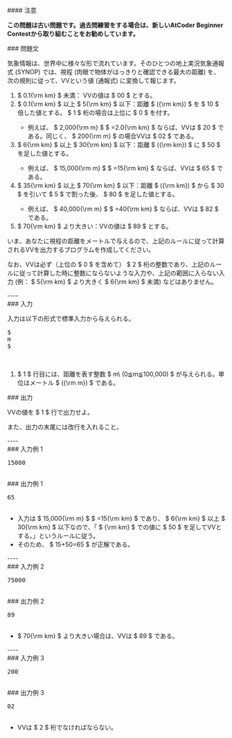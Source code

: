 <div>
<div>
#### 
注意


<p>
<b>
この問題は古い問題です。過去問練習をする場合は、新しいAtCoder Beginner Contestから取り組むことをお勧めしています。
</b>
</p>
### 
問題文


<section>

気象情報は、世界中に様々な形で流れています。そのひとつの地上実況気象通報式 (SYNOP) では、視程 (肉眼で物体がはっきりと確認できる最大の距離) を、次の規則に従って、VVという値 (通報式) に変換して報じます。

<ol>
<li>
$
0.1{\rm km}
$
 未満： VVの値は 
$
00
$
 とする。
</li>
<li>
$
0.1{\rm km}
$
 以上 
$
5{\rm km}
$
 以下：距離 
$
({\rm km})
$
 を 
$
10
$
 倍した値とする。
$
1
$
 桁の場合は上位に 
$
0
$
 を付す。
</li>
<ul>
<li>
例えば、
$
2,000{\rm m}
$
$
=2.0{\rm km}
$
 ならば、VVは 
$
20
$
 である。同じく、
$
200{\rm m}
$
の場合VVは 
$
02
$
 である。
</li>
</ul>
<li>
$
6{\rm km}
$
 以上 
$
30{\rm km}
$
 以下：距離 
$
({\rm km})
$
 に 
$
50
$
 を足した値とする。
</li>
<ul>
<li>
例えば、
$
15,000{\rm m}
$
$
=15{\rm km}
$
 ならば、VVは 
$
65
$
 である。
</li>
</ul>
<li>
$
35{\rm km}
$
 以上 
$
70{\rm km}
$
 以下：距離 
$
({\rm km})
$
 から 
$
30
$
 を引いて 
$
5
$
 で割った後、
$
80
$
 を足した値とする。
</li>
<ul>
<li>
例えば、
$
40,000{\rm m}
$
$
=40{\rm km}
$
 ならば、VVは 
$
82
$
 である。
</li>
</ul>
<li>
$
70{\rm km}
$
 より大きい：VVの値は 
$
89
$
 とする。
</li>
</ol>

いま、あなたに視程の距離をメートルで与えるので、上記のルールに従って計算されるVVを出力するプログラムを作成してください。





なお、VVは必ず（上位の 
$
0
$
 を含めて）
$
2
$
桁の整数であり、上記のルールに従って計算した時に整数にならないような入力や、上記の範囲に入らない入力 (例：
$
5{\rm km}
$
 より大きく 
$
6{\rm km}
$
 未満) などはありません。

</section>
</div>
----

<div>
<div>
### 
入力


<section>

入力は以下の形式で標準入力から与えられる。

<pre>
$
m
$


</pre>
<ol>
<li>
$
1
$
 行目には、距離を表す整数 
$
m\ (0≦m≦100,000)
$
 が与えられる。単位はメートル 
$
({\rm m})
$
 である。
</li>
</ol>
</section>
</div>
<div>
### 
出力


<section>

VVの値を 
$
1
$
 行で出力せよ。



また、出力の末尾には改行を入れること。

</section>
</div>
</div>
----

<div>
### 
入力例 1


<section>
<pre>
15000

</pre>
</section>
</div>
<div>
### 
出力例 1


<section>
<pre>
65

</pre>
<ul>
<li>
入力は
$
15,000{\rm m}
$
$
=15{\rm km}
$
 であり、
$
6{\rm km}
$
 以上 
$
30{\rm km}
$
 以下なので、「
$
{\rm km}
$
 での値に 
$
50
$
 を足してVVとする。」というルールに従う。
</li>
<li>
そのため、
$
15+50=65
$
が正解である。
</li>
</ul>
</section>
</div>
----

<div>
### 
入力例 2


<section>
<pre>
75000

</pre>
</section>
</div>
<div>
### 
出力例 2


<section>
<pre>
89

</pre>
<ul>
<li>
$
70{\rm km}
$
 より大きい場合は、VVは 
$
89
$
 である。
</li>
</ul>
</section>
</div>
----

<div>
### 
入力例 3


<section>
<pre>
200

</pre>
</section>
</div>
<div>
### 
出力例 3


<section>
<pre>
02

</pre>
<ul>
<li>
VVは 
$
2
$
 桁でなければならない。
</li>
</ul>
</section>
</div>
</div>
